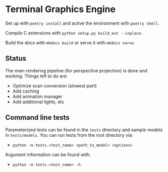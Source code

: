 # Terminal Graphics Engine

Set up with `poetry install` and active the environment with `poetry shell`.

Compile C extensions with `python setup.py build_ext --inplace`.

Build the docs with `mkdocs build` or serve it with `mkdocs serve`.

## Status

The main rendering pipeline (for perspective projection) is done and working. Things left to do are:

-   Optimize scan conversion (slowest part)
-   Add caching
-   Add animation manager
-   Add additional lights, etc

## Command line tests

Parameterized tests can be found in the `tests` directory and sample models in `tests/models`. You can run tests from the root directory via:

-   `python -m tests.<test_name> <path_to_model> <options>`

Argument information can be found with:

-   `python -m tests.<test_name> -h`.
